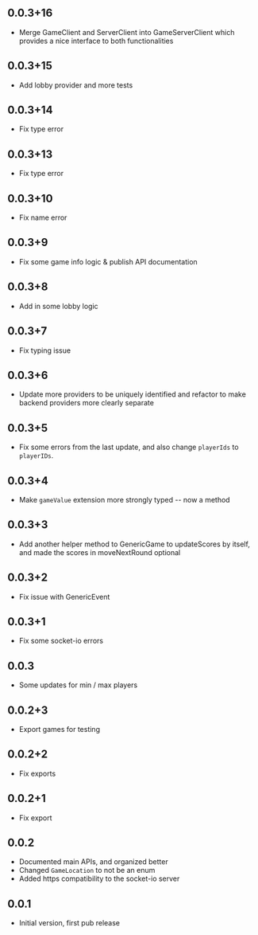 ## 0.0.3+16

- Merge GameClient and ServerClient into GameServerClient which provides a nice interface to both functionalities
  
## 0.0.3+15

- Add lobby provider and more tests

## 0.0.3+14

- Fix type error
  
## 0.0.3+13

- Fix type error
  
## 0.0.3+10

- Fix name error
  
## 0.0.3+9

- Fix some game info logic & publish API documentation
  
## 0.0.3+8

- Add in some lobby logic

## 0.0.3+7

- Fix typing issue

## 0.0.3+6

- Update more providers to be uniquely identified and refactor to make backend providers more clearly separate

## 0.0.3+5

- Fix some errors from the last update, and also change `playerIds` to `playerIDs`.
  
## 0.0.3+4

- Make `gameValue` extension more strongly typed -- now a method

## 0.0.3+3

- Add another helper method to GenericGame to updateScores by itself, and made the scores in moveNextRound optional

## 0.0.3+2

- Fix issue with GenericEvent

## 0.0.3+1

- Fix some socket-io errors

## 0.0.3

- Some updates for min / max players

## 0.0.2+3

- Export games for testing

## 0.0.2+2

- Fix exports
  
## 0.0.2+1

- Fix export

## 0.0.2

- Documented main APIs, and organized better
- Changed `GameLocation` to not be an enum
- Added https compatibility to the socket-io server

## 0.0.1

- Initial version, first pub release
